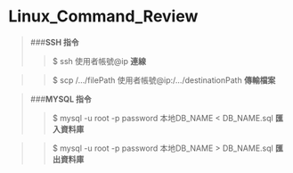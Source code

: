 # Linux_Command_Review

> ###**SSH 指令**
>>$ ssh 使用者帳號@ip     **連線**

>>$ scp /.../filePath 使用者帳號@ip:/.../destinationPath   **傳輸檔案** 


> ###**MYSQL 指令**
>>$ mysql -u root -p password 本地DB_NAME < DB_NAME.sql   **匯入資料庫**

>>$ mysql -u root -p password 本地DB_NAME > DB_NAME.sql   **匯出資料庫**